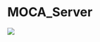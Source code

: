 # MOCA_Server

<img src="https://img.shields.io/badge/React-61DAFB?style=flat&logo=React&logoColor=white"/>
